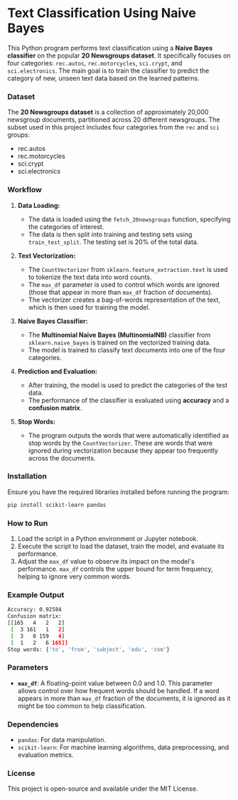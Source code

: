 # Text Classification Using Naive Bayes

This Python program performs text classification using a **Naive Bayes classifier** on the popular **20 Newsgroups dataset**. It specifically focuses on four categories: `rec.autos`, `rec.motorcycles`, `sci.crypt`, and `sci.electronics`. The main goal is to train the classifier to predict the category of new, unseen text data based on the learned patterns.

### Dataset
The **20 Newsgroups dataset** is a collection of approximately 20,000 newsgroup documents, partitioned across 20 different newsgroups. The subset used in this project includes four categories from the `rec` and `sci` groups:
- rec.autos
- rec.motorcycles
- sci.crypt
- sci.electronics

### Workflow

1. **Data Loading:**
   - The data is loaded using the `fetch_20newsgroups` function, specifying the categories of interest.
   - The data is then split into training and testing sets using `train_test_split`. The testing set is 20% of the total data.

2. **Text Vectorization:**
   - The `CountVectorizer` from `sklearn.feature_extraction.text` is used to tokenize the text data into word counts. 
   - The `max_df` parameter is used to control which words are ignored (those that appear in more than `max_df` fraction of documents). 
   - The vectorizer creates a bag-of-words representation of the text, which is then used for training the model.

3. **Naive Bayes Classifier:**
   - The **Multinomial Naive Bayes (MultinomialNB)** classifier from `sklearn.naive_bayes` is trained on the vectorized training data.
   - The model is trained to classify text documents into one of the four categories.

4. **Prediction and Evaluation:**
   - After training, the model is used to predict the categories of the test data.
   - The performance of the classifier is evaluated using **accuracy** and a **confusion matrix**.

5. **Stop Words:**
   - The program outputs the words that were automatically identified as stop words by the `CountVectorizer`. These are words that were ignored during vectorization because they appear too frequently across the documents.

### Installation

Ensure you have the required libraries installed before running the program:

```bash
pip install scikit-learn pandas
```

### How to Run

1. Load the script in a Python environment or Jupyter notebook.
2. Execute the script to load the dataset, train the model, and evaluate its performance.
3. Adjust the `max_df` value to observe its impact on the model's performance. `max_df` controls the upper bound for term frequency, helping to ignore very common words.

### Example Output

```bash
Accuracy: 0.92584
Confusion matrix:
[[165   4   2   2]
 [  3 161   1   2]
 [  3   0 159   4]
 [  1   2   6 165]]
Stop words: {'to', 'from', 'subject', 'edu', 'com'}
```

### Parameters

- **`max_df`**: A floating-point value between 0.0 and 1.0. This parameter allows control over how frequent words should be handled. If a word appears in more than `max_df` fraction of the documents, it is ignored as it might be too common to help classification.

### Dependencies

- `pandas`: For data manipulation.
- `scikit-learn`: For machine learning algorithms, data preprocessing, and evaluation metrics.

### License

This project is open-source and available under the MIT License.
